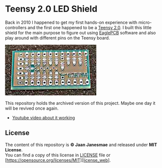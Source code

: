 # Teensy 2.0 LED Shield

Back in 2010 I happened to get my first hands-on experience with micro-controllers and the first one happened to be a [Teensy 2.0](https://www.pjrc.com/teensy/). I built this little shield for the main purpose to figure out using [EaglePCB](https://www.autodesk.com/products/eagle/overview) software and also play around with different pins on the Teensy board.

![LedShield](/led_shield.jpg)

This repository holds the archived version of this project. Maybe one day it will be revived once again.

- [Youtube video about it working](https://www.youtube.com/watch?v=3mjBaS8X03o)

## License

The content of this repository is **&copy; Jaan Janesmae** and released under **MIT License**.<br>
You can find a copy of this license in [LICENSE][license] file
or [https://opensource.org/licenses/MIT][license_web].

[license]:        ./LICENSE
[license_web]:    https://opensource.org/licenses/MIT

